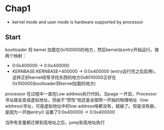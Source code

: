 # Chap1

* kernel mode and user mode is hardware supported by processor

## Start

bootloader 将 kernel 加载在0x100000的地方，然后kernel从entry开始运行，做两个映射：

* 0:0x400000 -&gt; 0:0x400000
* KERNBASE:KERNBASE+400000 -&gt; 0:0x400000 \(entry运行完之后启用\)，这样正好kernel经常寻找东西的地方0x8010000正好在0x100000\(bootloader将kernel加载的地方\)

processor 在过程中一直在Low address执行代码，当page 一开启，Processor寻址就会变成虚拟地址，但由于“惯性”他还是会按照一开始的物理地址（low address\)寻址，可是虚拟地址中的low address啥都没有，就崩了。但是没有崩，是因为一开始entry0 设置了0:0x400000 -&gt; 0:0x400000

当所有变量都迁移到高地址之后，jump到高地址执行

